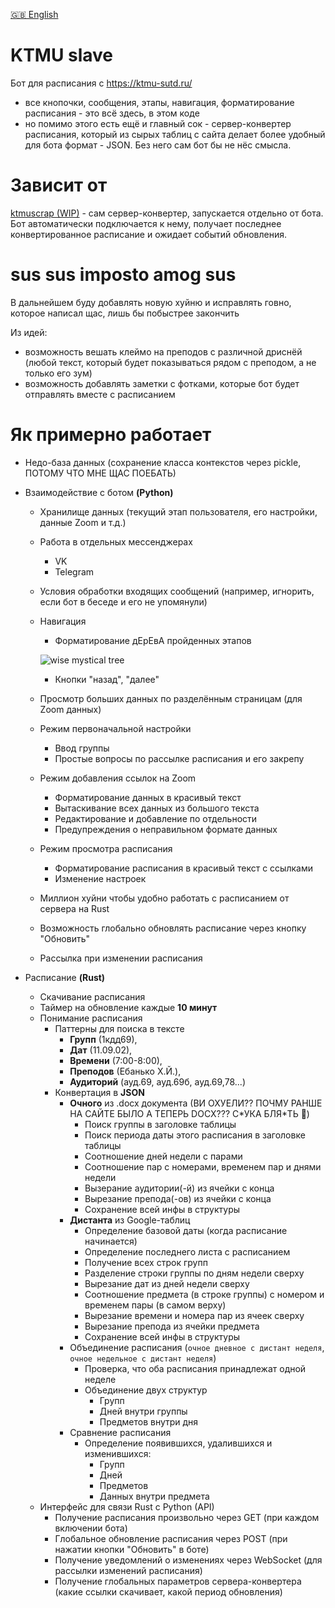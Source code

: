[🇬🇧 English](/README-EN.md)

# KTMU slave

Бот для расписания с https://ktmu-sutd.ru/

- все кнопочки, сообщения, этапы, навигация,
форматирование расписания - это всё здесь,
в этом коде
- но помимо этого есть ещё и главный сок - 
сервер-конвертер расписания,
который из сырых таблиц с сайта делает
более удобный для бота формат - JSON.
Без него сам бот бы не нёс смысла.

# Зависит от
[ktmuscrap (WIP)](https://github.com/kerdl/ktmuscrap) - сам сервер-конвертер,
запускается отдельно от бота. Бот автоматически подключается к нему,
получает последнее конвертированное расписание и ожидает событий обновления.

# sus sus imposto amog sus
В дальнейшем буду добавлять новую хуйню
и исправлять говно, которое написал щас, лишь бы побыстрее закончить

Из идей:
- возможность вешать клеймо на преподов с различной дриснёй 
(любой текст, который будет показываться рядом с преподом, а не только его зум)
- возможность добавлять заметки с фотками, которые бот будет отправлять вместе с расписанием

# Як примерно работает

- Недо-база данных (сохранение класса контекстов через pickle, ПОТОМУ ЧТО МНЕ ЩАС ПОЕБАТЬ)

- Взаимодействие с ботом **(Python)**
     - Хранилище данных (текущий этап пользователя, его настройки, данные Zoom и т.д.)
     - Работа в отдельных мессенджерах
          - VK
          - Telegram
     - Условия обработки входящих сообщений (например, игнорить, если бот в беседе и его не упомянули)
     - Навигация
          - Форматирование дЕрЕвА пройденных этапов


          ![wise mystical tree](https://i.kym-cdn.com/photos/images/newsfeed/002/444/748/d04.jpg)
          - Кнопки "назад", "далее"
     - Просмотр больших данных по разделённым страницам (для Zoom данных)
     - Режим первоначальной настройки
          - Ввод группы
          - Простые вопросы по рассылке расписания и его закрепу
     - Режим добавления ссылок на Zoom
          - Форматирование данных в красивый текст
          - Вытаскивание всех данных из большого текста
          - Редактирование и добавление по отдельности
          - Предупреждения о неправильном формате данных
     - Режим просмотра расписания
          - Форматирование расписания в красивый текст с ссылками
          - Изменение настроек
     - Миллион хуйни чтобы удобно работать с расписанием от сервера на Rust
     - Возможность глобально обновлять расписание через кнопку "Обновить"
     - Рассылка при изменении расписания

- Расписание **(Rust)**
     - Скачивание расписания
     - Таймер на обновление каждые **10 минут**
     - Понимание расписания
          - Паттерны для поиска в тексте
               - **Групп** (1кдд69),
               - **Дат** (11.09.02),
               - **Времени** (7:00-8:00),
               - **Преподов** (Ебанько Х.Й.),
               - **Аудиторий** (ауд.69, ауд.69б, ауд.69,78...)
          - Конвертация в **JSON**
               - **Очного** из .docx документа
               (ВИ ОХУЕЛИ?? ПОЧМУ РАНШЕ НА САЙТЕ БЫЛО А ТЕПЕРЬ DOCX??? С\*УКА БЛЯ\*ТЬ 🤬)
                    - Поиск группы в заголовке таблицы
                    - Поиск периода даты этого расписания в заголовке таблицы
                    - Соотношение дней недели с парами
                    - Соотношение пар с номерами, временем пар и днями недели
                    - Вызерание аудитории(-й) из ячейки с конца
                    - Вырезание препода(-ов) из ячейки с конца
                    - Сохранение всей инфы в структуры
               - **Дистанта** из Google-таблиц
                    - Определение базовой даты (когда расписание начинается)
                    - Определение последнего листа с расписанием
                    - Получение всех строк групп
                    - Разделение строки группы по дням недели сверху
                    - Вырезание дат из дней недели сверху
                    - Соотношение предмета (в строке группы) с номером и временем пары (в самом верху)
                    - Вырезание времени и номера пар из ячеек сверху
                    - Вырезание препода из ячейки предмета
                    - Сохранение всей инфы в структуры
               - Объединение расписания (`очное дневное с дистант неделя`, `очное недельное с дистант неделя`)
                    - Проверка, что оба расписания принадлежат одной неделе
                    - Объединение двух структур
                        - Групп
                        - Дней внутри группы
                        - Предметов внутри дня
               - Сравнение расписания
                    - Определение появившихся, удалившихся и изменившихся:
                        - Групп
                        - Дней
                        - Предметов
                        - Данных внутри предмета
     - Интерфейс для связи Rust с Python (API)
          - Получение расписания произвольно через GET (при каждом включении бота)
          - Глобальное обновление расписания через POST (при нажатии кнопки "Обновить" в боте)
          - Получение уведомлений о изменениях через WebSocket (для рассылки изменений расписания)
          - Получение глобальных параметров сервера-конвертера (какие ссылки скачивает, какой период обновления)
